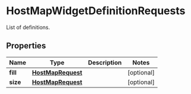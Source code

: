 # HostMapWidgetDefinitionRequests

List of definitions.

## Properties

| Name     | Type                                    | Description | Notes      |
| -------- | --------------------------------------- | ----------- | ---------- |
| **fill** | [**HostMapRequest**](HostMapRequest.md) |             | [optional] |
| **size** | [**HostMapRequest**](HostMapRequest.md) |             | [optional] |
